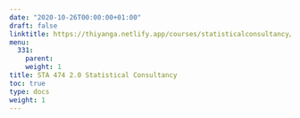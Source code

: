 ```yaml
---
date: "2020-10-26T00:00:00+01:00"
draft: false
linktitle: https://thiyanga.netlify.app/courses/statisticalconsultancy/
menu:
  331:
    parent: 
    weight: 1
title: STA 474 2.0 Statistical Consultancy
toc: true
type: docs
weight: 1
---
```


